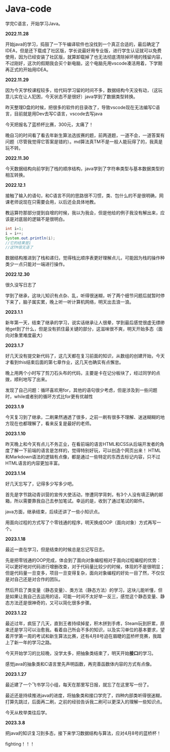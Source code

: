 # Java-code
学完C语言，开始学习Java。

**2022.11.28**

开始java的学习，捣鼓了一下午编译软件也没找到一个真正合适的，最后确定了IDEA，但是还下载成了社区版，学长说最好用专业版，进行学生认证就可以免费使用，因为已经安装了社区版，就算卸载掉了也无法彻底清除掉环境的残留内容，不过刚好，这次的假期我会买个新电脑，这个电脑先用vscode凑活用着，下学期再正式的开始用IDEA。

**2022.11.29**

因为今天学校课程较多，给代码学习留的时间不多，数据结构今天没有动，（这玩意儿实在让人犯困，今天状态不是很好）java学到了数据类型转换。

昨天整理D盘的时候，把很多的软件的目录改了，导致vscode现在无法编写C语言，目前就是用Dev去写C语言，vscode去写java

今天把报名了蓝桥杯比赛，300元，太痛了！

晚自习的时间看了看去年新生算法选拔赛的题，前两道题，一道不会，一道答案有问题（尽管我觉得它答案是错的）。md算法真TM不是一般人能玩得了的，我真是玩不转。


**2022.11.30**

今天数据结构向前学到了栈的顺序结构，java学到了字符串类型与基本数据类型的相互转换。

**2022.12.1**

接触了输入的语句，和C语言不同的思路很不习惯，类、包什么的不是很明确，网课老师说现在只需要会用，以后还会具体地教。

教运算符那部分提到自增的时候，我以为我会，但是他给的例子我没有解出来，应该是对底层的逻辑不是很明白。

```java
int i=1;
i = i++;
System.out.println(i);
//它的结果是1
//这TM很无语了
```
数据结构推进到了栈和递归，觉得栈比顺序表更好理解点儿，可能因为栈的操作种类少一点只能对一端进行操作。

**2022.12.30**

很久没写日志了

学到了继承，这块儿知识有点杂、乱，听得很迷糊，听了两个细节问题后就暂时停下来了，脑子属实累，晚上听一听计算机网络，明天出去浪一浪。

**2023.1.1**

新年第一天，结束了继承的学习，说实话继承让人很晕，学到最后感觉很虚无缥缈地get到了什么，但是没有抓住最关键的部分，这滋味很不爽，明天开始多态（面向对象里难度最大）

**2023.1.7**

好几天没有提交新代码了，这几天都在复习前面的知识，从数组的创建开始，今天才看到this结束后面的第七章作业，这几天也确实有点懈怠。

晚上用两个小时写了剪刀石头布的代码，主要是卡在记分板块了，经过同学的点拨，顺利地写了出来。

发现了自己问题：循环喜欢用for，其他的语句很少考虑，但是涉及到一些问题时，while或者别的循环方式比for更有优越性

**2023.1.9**

今天复习到了继承，二刷果然通透了很多，之前一刷有很多不理解、迷迷糊糊的地方现在也都理解了，看来反复是最好的老师。

**2023.1.10**

昨天晚上和今天有点儿不务正业，在看前端的语言HTML和CSS从后端开发者的角度了解一下前端的语言是怎样的，觉得特别好玩，可以创造个网页出来！
HTML和Markdown语法的逻辑有点像，都是通过一些特定的东西去标记内容，只不过HTML语言的内容更加丰富。

**2023.1.14**

好几天忘写了，记得多少写多少吧。

首先是字节跳动青训营的宣传大使活动，惨遭同学背刺，有3个人没有填正确的邮箱，所以需要靠我自己去参加笔试。幸运的是，收到了通过笔试的邮件。

java方面，继承结束，后续还讲了一些小知识点。

用面向过程的方式写了个零钱通的程序，明天换成OOP（面向对象）方式再写一个。

**2023.1.18**

最近一直在学习，但是结束的时候总是忘记写日志。

先是把零钱通的OOP完成，体会到了面向对象编程相对于面向过程编程的优势：可以更好地对代码进行增删改查，对于代码量比较少的时候，体现的不是很明显；但是代码量一旦变多，项目一旦变得复杂，面向对象编程的好处一目了然，不仅仅是对自己还是对合作的团队。

然后开启了类变量（静态变量）、类方法（静态方法）的学习，这块儿能听懂，但是如果让我自己去运用的话，可能一时间不太好举一反三，感觉这个静态变量、静态方法还是很神奇的，又可以简化很多步骤。

**2023.1.22**

最近过年，疯狂了几天，直到王者持续掉星，积木拼到手疼，Steam玩到肝累，原来还是学习可以治愈我。看着自己所会不多的知识，以及实习单位的基本要求，望着开学第一周的考试和新生算法比赛，还有4月8号迫在眉睫的蓝桥杯竞赛，我踏上了新一年的学习之路。

今天开始学习的比较晚，没学太多，把抽象类结束了，明天开始**接口**的学习。

感觉java的抽象类和C语言里先声明函数，再完善函数体内容的方式有点像。

**2023.1.27**

最近建了一个飞书学习小组，每天在那里写日报，就忘了在这里写一份了。

最近还是持续推进java的进度，将抽象类和接口学完了，四种内部类听得很迷糊，打算先跳过，后面再二刷，之前的经验告诉我二刷可以更深入的理解一些知识点。

今天从枚举类往后学。

**2023.3.8**

把java的知识复习到多态，接下来学习数据结构与算法，应对4月8号的蓝桥杯！

fighting！！！
